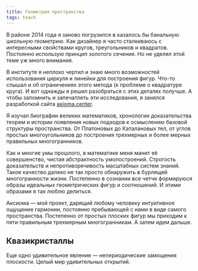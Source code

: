 ```yaml
---
title: Геометрия пространства
tags: teach
---
```


В районе 2014 года я заново погрузился в казалось бы банальную школьную геометрию. Как дизайнер я часто сталкиваюсь с интересными свойствами кругов, треугольников и квадратов. Постоянно использую принцип золотого сечения. Но не уделял этой теме уж много внимания.

В институте я неплохо чертил и знаю много возможностей использования циркуля и линейки для построения фигур. Что-то слышал и об ограничениях этого метода (к проблеме о квадратуре круга). И вот однажды я решил разобраться с этих деталях получше. А чтобы запомнить и запечатлеть эти исследования, я занялся разработкой сайта [axioma.center](https://axioma.center).

Я изучал биографии великих математиков, хронологии доказательства теорем и истории появления новых подходов к осмыслению базовой структуры пространства. От Платоновых до Каталановых тел, от углов простых многоугольников до построения трехмерных и более мерных правильных многогранников.

Как и многие умы прошлого, в математике меня манит её совершенство, чистая абстрактность умопостроений. Строгость доказательств и непротиворечивость масштабных систем знаний. Такое качество далеко не так просто обнаружить в бурлящей многогранности жизни. Постепенно в сознании все четче формируюся образы идеальных геометрических фигур и соотношений. И этими образами я так люблю делиться.

Аксиома — мой проект, дарящий любому человеку интуитивное ощущение гармонии, постоянно пребывающей с нами в виде самого пространства. Постепенно от простых плоских фигур мы приходим к пяти правильным трехмерным многогранникам. А затем идем дальше.

## Квазикристаллы

Еще одно удивительное явление — непериодические замощения плоскости. Целый мир удивительных открытий.